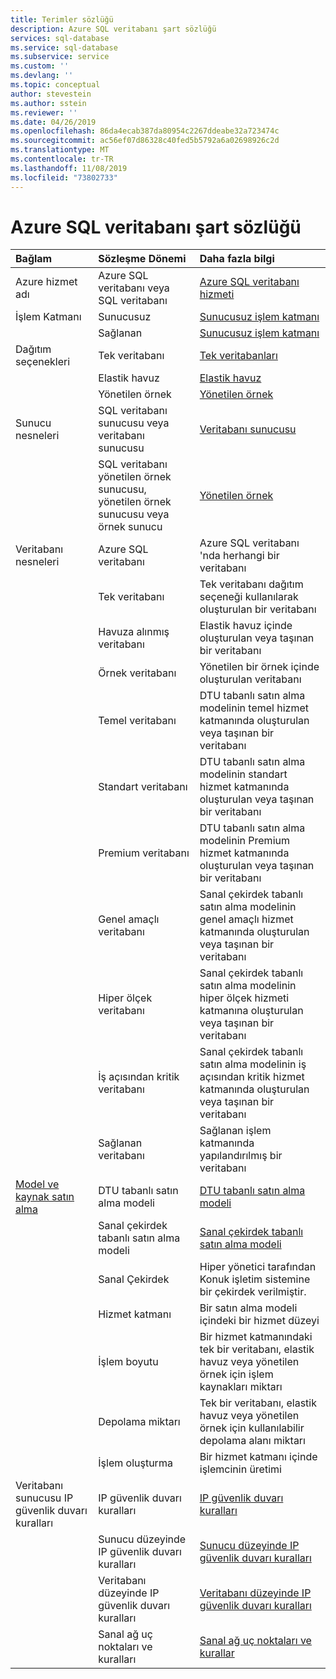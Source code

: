 ```yaml
---
title: Terimler sözlüğü
description: Azure SQL veritabanı şart sözlüğü
services: sql-database
ms.service: sql-database
ms.subservice: service
ms.custom: ''
ms.devlang: ''
ms.topic: conceptual
author: stevestein
ms.author: sstein
ms.reviewer: ''
ms.date: 04/26/2019
ms.openlocfilehash: 86da4ecab387da80954c2267ddeabe32a723474c
ms.sourcegitcommit: ac56ef07d86328c40fed5b5792a6a02698926c2d
ms.translationtype: MT
ms.contentlocale: tr-TR
ms.lasthandoff: 11/08/2019
ms.locfileid: "73802733"
---
```

# <a name="azure-sql-database-glossary-of-terms"></a>Azure SQL veritabanı şart sözlüğü

|Bağlam|Sözleşme Dönemi|Daha fazla bilgi|
|:---|:---|:---|
|Azure hizmet adı|Azure SQL veritabanı veya SQL veritabanı|[Azure SQL veritabanı hizmeti](sql-database-technical-overview.md)|
|İşlem Katmanı|Sunucusuz |[Sunucusuz işlem katmanı](sql-database-serverless.md)
||Sağlanan|[Sunucusuz işlem katmanı](sql-database-serverless.md)
|Dağıtım seçenekleri |Tek veritabanı|[Tek veritabanları](sql-database-single-database.md)|
||Elastik havuz|[Elastik havuz](sql-database-elastic-pool.md)|
||Yönetilen örnek|[Yönetilen örnek](sql-database-managed-instance.md)|
|Sunucu nesneleri|SQL veritabanı sunucusu veya veritabanı sunucusu|[Veritabanı sunucusu](sql-database-servers.md)|
||SQL veritabanı yönetilen örnek sunucusu, yönetilen örnek sunucusu veya örnek sunucu|[Yönetilen örnek](sql-database-managed-instance.md)|
Veritabanı nesneleri|Azure SQL veritabanı|Azure SQL veritabanı 'nda herhangi bir veritabanı|
||Tek veritabanı|Tek veritabanı dağıtım seçeneği kullanılarak oluşturulan bir veritabanı|
||Havuza alınmış veritabanı|Elastik havuz içinde oluşturulan veya taşınan bir veritabanı|
||Örnek veritabanı|Yönetilen bir örnek içinde oluşturulan veritabanı|
||Temel veritabanı|DTU tabanlı satın alma modelinin temel hizmet katmanında oluşturulan veya taşınan bir veritabanı|
||Standart veritabanı|DTU tabanlı satın alma modelinin standart hizmet katmanında oluşturulan veya taşınan bir veritabanı|
||Premium veritabanı|DTU tabanlı satın alma modelinin Premium hizmet katmanında oluşturulan veya taşınan bir veritabanı|
||Genel amaçlı veritabanı|Sanal çekirdek tabanlı satın alma modelinin genel amaçlı hizmet katmanında oluşturulan veya taşınan bir veritabanı|
||Hiper ölçek veritabanı|Sanal çekirdek tabanlı satın alma modelinin hiper ölçek hizmeti katmanına oluşturulan veya taşınan bir veritabanı|
||İş açısından kritik veritabanı|Sanal çekirdek tabanlı satın alma modelinin iş açısından kritik hizmet katmanında oluşturulan veya taşınan bir veritabanı|
||Sağlanan veritabanı|Sağlanan işlem katmanında yapılandırılmış bir veritabanı|
|[Model ve kaynak satın alma](sql-database-purchase-models.md)|DTU tabanlı satın alma modeli|[DTU tabanlı satın alma modeli](sql-database-service-tiers-dtu.md)|
||Sanal çekirdek tabanlı satın alma modeli|[Sanal çekirdek tabanlı satın alma modeli](sql-database-service-tiers-vcore.md)|
||Sanal Çekirdek|Hiper yönetici tarafından Konuk işletim sistemine bir çekirdek verilmiştir.|
||Hizmet katmanı|Bir satın alma modeli içindeki bir hizmet düzeyi|
||İşlem boyutu|Bir hizmet katmanındaki tek bir veritabanı, elastik havuz veya yönetilen örnek için işlem kaynakları miktarı|
||Depolama miktarı|Tek bir veritabanı, elastik havuz veya yönetilen örnek için kullanılabilir depolama alanı miktarı|
||İşlem oluşturma|Bir hizmet katmanı içinde işlemcinin üretimi|
|Veritabanı sunucusu IP güvenlik duvarı kuralları|IP güvenlik duvarı kuralları|[IP güvenlik duvarı kuralları](sql-database-firewall-configure.md)|
||Sunucu düzeyinde IP güvenlik duvarı kuralları|[Sunucu düzeyinde IP güvenlik duvarı kuralları](sql-database-firewall-configure.md)|
|| Veritabanı düzeyinde IP güvenlik duvarı kuralları|[Veritabanı düzeyinde IP güvenlik duvarı kuralları](sql-database-firewall-configure.md)|
||Sanal ağ uç noktaları ve kuralları|[Sanal ağ uç noktaları ve kurallar](sql-database-vnet-service-endpoint-rule-overview.md)|
